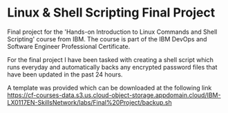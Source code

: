 # Linux & Shell Scripting Final Project
Final project for the 'Hands-on Introduction to Linux Commands and Shell Scripting' course from IBM. The course is part of the IBM DevOps and Software Engineer Professional Certificate.

For the final project I have been tasked with creating a shell script which runs everyday and automatically backs any encrypted password files that have been updated in the past 24 hours.

A template was provided which can be downloaded at the following link https://cf-courses-data.s3.us.cloud-object-storage.appdomain.cloud/IBM-LX0117EN-SkillsNetwork/labs/Final%20Project/backup.sh
